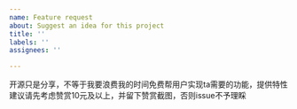 ```yaml
---
name: Feature request
about: Suggest an idea for this project
title: ''
labels: ''
assignees: ''

---
```


开源只是分享，不等于我要浪费我的时间免费帮用户实现ta需要的功能，提供特性建议请先考虑赞赏10元及以上，并留下赞赏截图，否则issue不予理睬
